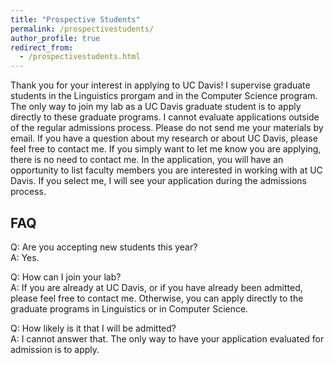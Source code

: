 ```yaml
---
title: "Prospective Students"
permalink: /prospectivestudents/
author_profile: true
redirect_from:
  - /prospectivestudents.html
---
```


Thank you for your interest in applying to UC Davis! I supervise
graduate students in the Linguistics prorgam and in the 
Computer Science program. The only way to join my lab as a UC Davis
graduate student is to apply directly to these graduate programs.
I cannot evaluate applications outside of the regular admissions
process. Please do not send me your materials by email. If you have a 
question about my research or about UC Davis, please feel free to 
contact me. If you simply want to let me know you are applying, there
is no need to contact me. In the application, you will have an opportunity
to list faculty members you are interested in working with at
UC Davis. If you select me, I will see your application during the 
admissions process.

## FAQ

Q: Are you accepting new students this year?
<br>A: Yes.


Q: How can I join your lab?
<br>A: If you are already at UC Davis, or if you have already been admitted, please feel free to contact me. Otherwise, you can apply directly to the graduate programs in Linguistics or in Computer Science.


Q: How likely is it that I will be admitted?
<br>A: I cannot answer that. The only way to have your application evaluated
for admission is to apply.

